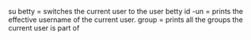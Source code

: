 su betty = switches the current user to the user betty
id -un =  prints the effective username of the current user.
group =  prints all the groups the current user is part of

